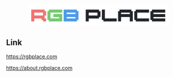 <div align="center">
  <img alt="RGB Place" src="/assets/img/RGB_place.png" width="75%">
</div>

## Link

<a href='https://rgbplace.com' target='_blank'>https://rgbplace.com</a>

<a href='https://about.rgbplace.com' target='_blank'>https://about.rgbplace.com</a>